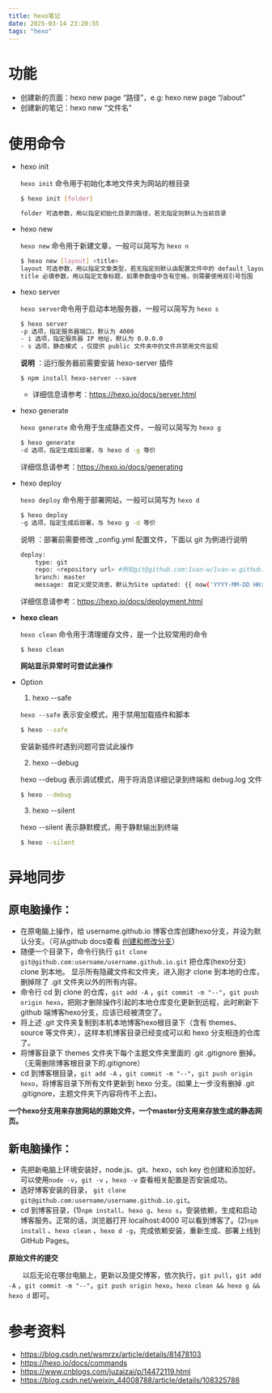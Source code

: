 ```yaml
---
title: hexo笔记
date: 2025-03-14 23:20:55
tags: "hexo"
---
```


# 功能

- 创建新的页面：hexo new page “路径”，e.g: hexo new page “/about”
- 创建新的笔记：hexo new “文件名”

# 使用命令

- hexo init
    
    `hexo init` 命令用于初始化本地文件夹为网站的根目录
    
    ```bash
    $ hexo init [folder]
    
    folder 可选参数，用以指定初始化目录的路径，若无指定则默认为当前目录
    ```
    
- hexo new
    
    `hexo new` 命令用于新建文章，一般可以简写为 `hexo n`
    
    ```bash
    $ hexo new [layout] <title>
    layout 可选参数，用以指定文章类型，若无指定则默认由配置文件中的 default_layout 选项决定
    title 必填参数，用以指定文章标题，如果参数值中含有空格，则需要使用双引号包围
    ```
    
- hexo server
    
    `hexo server`命令用于启动本地服务器，一般可以简写为 `hexo s`
    
    ```bash
    $ hexo server
    -p 选项，指定服务器端口，默认为 4000
    - i 选项，指定服务器 IP 地址，默认为 0.0.0.0
    - s 选项，静态模式 ，仅提供 public 文件夹中的文件并禁用文件监视
    ```
    
    **说明** ：运行服务器前需要安装 hexo-server 插件
    
    ```
    $ npm install hexo-server --save
    ```
    
    - 详细信息请参考：https://hexo.io/docs/server.html
- hexo generate
    
    `hexo generate` 命令用于生成静态文件，一般可以简写为 `hexo g`
    
    ```bash
    $ hexo generate
    -d 选项，指定生成后部署，与 hexo d -g 等价
    ```
    
    详细信息请参考：https://hexo.io/docs/generating
    
- hexo deploy
    
    `hexo deploy` 命令用于部署网站，一般可以简写为 `hexo d`
    
    ```bash
    $ hexo deploy
    -g 选项，指定生成后部署，与 hexo g -d 等价
    ```
    
    说明 ：部署前需要修改 _config.yml 配置文件，下面以 git 为例进行说明
    
    ```bash
    deploy:
    	type: git
    	repo: <repository url> #例如git@github.com:1van-w/1van-w.github.io.git
    	branch:	master
    	message: 自定义提交消息，默认为Site updated: {{ now('YYYY-MM-DD HH:mm:ss') }}
    
    ```
    
    详细信息请参考：https://hexo.io/docs/deployment.html
    
- **hexo clean**
    
    `hexo clean` 命令用于清理缓存文件，是一个比较常用的命令
    
    ```
    $ hexo clean
    ```
    
    **网站显示异常时可尝试此操作**
    
- Option
    1. hexo --safe
    
    `hexo --safe` 表示安全模式，用于禁用加载插件和脚本
    
    ```bash
    $ hexo --safe
    ```
    
    安装新插件时遇到问题可尝试此操作
    
    2. hexo --debug
    
    hexo --debug 表示调试模式，用于将消息详细记录到终端和 debug.log 文件
    
    ```bash
    $ hexo --debug
    ```
    
    3. hexo --silent
    
    hexo --silent 表示静默模式，用于静默输出到终端
    
    ```bash
    $ hexo --silent
    ```
    

# 异地同步

## 原电脑操作：

- 在原电脑上操作，给 username.github.io 博客仓库创建hexo分支，并设为默认分支。（可从github docs查看 [创建和修改分支](https://docs.github.com/zh/repositories/configuring-branches-and-merges-in-your-repository)）
- 随便一个目录下，命令行执行 `git clone git@github.com:username/username.github.io.git` 把仓库(hexo分支) clone 到本地。 显示所有隐藏文件和文件夹，进入刚才 clone 到本地的仓库，删掉除了 .git 文件夹以外的所有内容。
- 命令行 cd 到 clone 的仓库，`git add -A` ，`git commit -m "--"`，`git push origin hexo`，把刚才删除操作引起的本地仓库变化更新到远程，此时刷新下 github 端博客hexo分支，应该已经被清空了。
- 将上述 .git 文件夹复制到本机本地博客hexo根目录下（含有 themes、source 等文件夹），这样本机博客目录已经变成可以和 hexo 分支相连的仓库了。
- 将博客目录下 themes 文件夹下每个主题文件夹里面的 .git .gitignore 删掉。（无需删除博客根目录下的.gitignore）
- cd 到博客根目录，`git add -A` ，`git commit -m "--"`，`git push origin hexo`，将博客目录下所有文件更新到 hexo 分支。(如果上一步没有删掉 .git .gitignore，主题文件夹下内容将传不上去)。

**一个hexo分支用来存放网站的原始文件，一个master分支用来存放生成的静态网页。**

## 新电脑操作：

- 先把新电脑上环境安装好，node.js、git、hexo，ssh key 也创建和添加好。可以使用`node -v`，`git -v` ，`hexo -v` 查看相关配置是否安装成功。
- 选好博客安装的目录， `git clone git@github.com:username/username.github.io.git`。
- cd 到博客目录，(1)`npm install`、`hexo g`、`hexo s`，安装依赖，生成和启动博客服务。正常的话，浏览器打开 localhost:4000 可以看到博客了。(2)`npm install` 、`hexo clean` 、`hexo d -g`，完成依赖安装，重新生成、部署上线到GitHub Pages。

**原始文件的提交**

&emsp;&emsp;以后无论在哪台电脑上，更新以及提交博客，依次执行，`git pull`，`git add -A` ，`git commit -m "--"`，`git push origin hexo`，`hexo clean && hexo g && hexo d` 即可。

# 参考资料

- https://blog.csdn.net/wsmrzx/article/details/81478103
- https://hexo.io/docs/commands
- https://www.cnblogs.com/juzaizai/p/14472119.html
- https://blog.csdn.net/weixin_44008788/article/details/108325786